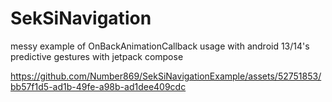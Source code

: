 # SekSiNavigation
messy example of OnBackAnimationCallback usage with android 13/14's predictive gestures with jetpack compose




https://github.com/Number869/SekSiNavigationExample/assets/52751853/bb57f1d5-ad1b-49fe-a98b-ad1dee409cdc









